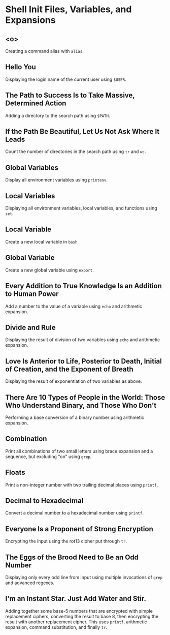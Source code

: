 # Shell Init Files, Variables, and Expansions

## &lt;o&gt;
Creating a command alias with `alias`.

## Hello You
Displaying the login name of the current user using `$USER`.

## The Path to Success Is to Take Massive, Determined Action
Adding a directory to the search path using `$PATH`.

## If the Path Be Beautiful, Let Us Not Ask Where It Leads
Count the number of directories in the search path using `tr` and `wc`.

## Global Variables
Display all environment variables using `printenv`.

## Local Variables
Displaying all environment variables, local variables, and functions using `set`.

## Local Variable
Create a new local variable in `bash`.

## Global Variable
Create a new global variable using `export`.

## Every Addition to True Knowledge Is an Addition to Human Power
Add a number to the value of a variable using `echo` and arithmetic expansion.

## Divide and Rule
Displaying the result of division of two variables using `echo` and arithmetic expansion.

## Love Is Anterior to Life, Posterior to Death, Initial of Creation, and the Exponent of Breath
Displaying the result of exponentiation of two variables as above.

## There Are 10 Types of People in the World: Those Who Understand Binary, and Those Who Don't
Performing a base conversion of a binary number using arithmetic expansion.

## Combination
Print all combinations of two small letters using brace expansion and a sequence, but excluding "oo" using `grep`.

## Floats
Print a non-integer number with two trailing decimal places using `printf`.

## Decimal to Hexadecimal
Convert a decimal number to a hexadecimal number using `printf`.

## Everyone Is a Proponent of Strong Encryption
Encrypting the input using the rot13 cipher put through `tr`.

## The Eggs of the Brood Need to Be an Odd Number
Displaying only every odd line from input using multiple invocations of `grep` and advanced regexes.

## I'm an Instant Star. Just Add Water and Stir.
Adding together some base-5 numbers that are encrypted with simple replacement ciphers, converting the result to base 8, then encrypting the result with another replacement cipher. This uses `printf`, arithmetic expansion, command substitution, and finally `tr`.
